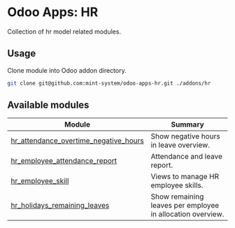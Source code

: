 # Odoo Apps: HR

Collection of hr model related modules.

## Usage

Clone module into Odoo addon directory.

```bash
git clone git@github.com:mint-system/odoo-apps-hr.git ./addons/hr
```

## Available modules

| Module | Summary |
| --- | --- |
| [hr_attendance_overtime_negative_hours](hr_attendance_overtime_negative_hours) |         Show negative hours in leave overview. |
| [hr_employee_attendance_report](hr_employee_attendance_report) |         Attendance and leave report. |
| [hr_employee_skill](hr_employee_skill) |         Views to manage HR employee skills. |
| [hr_holidays_remaining_leaves](hr_holidays_remaining_leaves) |         Show remaining leaves per employee in allocation overview. |
